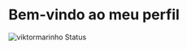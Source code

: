 # Bem-vindo ao meu perfil
![viktormarinho Status](https://github-readme-stats.vercel.app/api?username=viktormarinho&show_icons=true)
